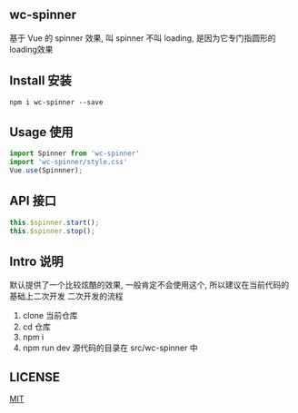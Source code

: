 ## wc-spinner
基于 Vue 的 spinner 效果, 叫 spinner 不叫 loading, 是因为它专门指圆形的loading效果

## Install 安装
```shell
npm i wc-spinner --save
```

## Usage 使用
```javascript
import Spinner from 'wc-spinner'
import 'wc-spinner/style.css'
Vue.use(Spinnner);
```

## API 接口
```javascript
this.$spinner.start();
this.$spinner.stop();
```

## Intro 说明
默认提供了一个比较炫酷的效果, 一般肯定不会使用这个, 所以建议在当前代码的基础上二次开发
二次开发的流程
1. clone 当前仓库
2. cd 仓库
3. npm i
4. npm run dev
源代码的目录在 src/wc-spinner 中


## LICENSE
[MIT](https://opensource.org/licenses/MIT)

